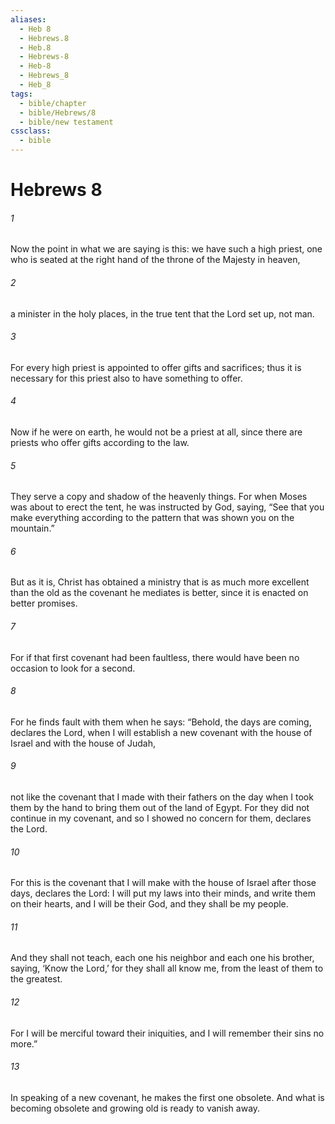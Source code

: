 ```yaml
---
aliases:
  - Heb 8
  - Hebrews.8
  - Heb.8
  - Hebrews-8
  - Heb-8
  - Hebrews_8
  - Heb_8
tags:
  - bible/chapter
  - bible/Hebrews/8
  - bible/new testament
cssclass:
  - bible
---
```


# Hebrews 8

###### 1
Now the point in what we are saying is this: we have such a high priest, one who is seated at the right hand of the throne of the Majesty in heaven,
###### 2
a minister in the holy places, in the true tent that the Lord set up, not man.
###### 3
For every high priest is appointed to offer gifts and sacrifices; thus it is necessary for this priest also to have something to offer.
###### 4
Now if he were on earth, he would not be a priest at all, since there are priests who offer gifts according to the law.
###### 5
They serve a copy and shadow of the heavenly things. For when Moses was about to erect the tent, he was instructed by God, saying, “See that you make everything according to the pattern that was shown you on the mountain.”
###### 6
But as it is, Christ has obtained a ministry that is as much more excellent than the old as the covenant he mediates is better, since it is enacted on better promises.
###### 7
For if that first covenant had been faultless, there would have been no occasion to look for a second.
###### 8
For he finds fault with them when he says: “Behold, the days are coming, declares the Lord, when I will establish a new covenant with the house of Israel and with the house of Judah,
###### 9
not like the covenant that I made with their fathers on the day when I took them by the hand to bring them out of the land of Egypt. For they did not continue in my covenant, and so I showed no concern for them, declares the Lord.
###### 10
For this is the covenant that I will make with the house of Israel after those days, declares the Lord: I will put my laws into their minds, and write them on their hearts, and I will be their God, and they shall be my people.
###### 11
And they shall not teach, each one his neighbor and each one his brother, saying, ‘Know the Lord,’ for they shall all know me, from the least of them to the greatest.
###### 12
For I will be merciful toward their iniquities, and I will remember their sins no more.”
###### 13
In speaking of a new covenant, he makes the first one obsolete. And what is becoming obsolete and growing old is ready to vanish away.


